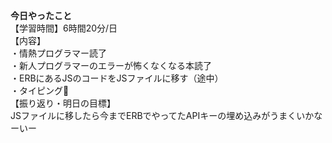 **今日やったこと**<br>
【学習時間】6時間20分/日<br>
【内容】<br>
・情熱プログラマー読了<br>
・新人プログラマーのエラーが怖くなくなる本読了<br>
・ERBにあるJSのコードをJSファイルに移す（途中）<br>
・タイピング🍦<br>
【振り返り・明日の目標】<br>
JSファイルに移したら今までERBでやってたAPIキーの埋め込みがうまくいかなーいー
